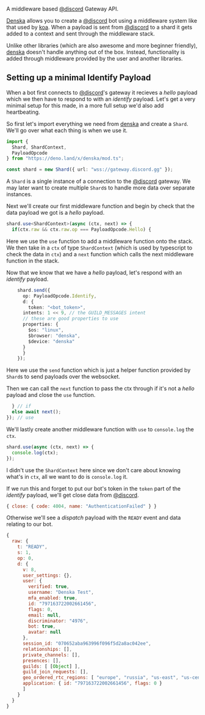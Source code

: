 A middleware based [@discord] Gateway API.

[Denska] allows you to create a [@discord] bot using a middleware system like that used by [koa](https://github.com/koajs/koa). When a payload is sent from [@discord] to a shard it gets added to a context and sent through the middleware stack.

Unlike other libraries (which are also awesome and more beginner friendly), [denska] doesn't handle anything out of the box. Instead, functionality is added through middleware provided by the user and another libraries.

## Setting up a minimal Identify Payload
When a bot first connects to [@discord]'s gateway it recieves a *hello* payload which we then have to respond to with an *identify* payload. Let's get a very minimal setup for this made, in a more full setup we'd also add heartbeating.

So first let's import everything we need from [denska] and create a `Shard`. We'll go over what each thing is when we use it.
```ts
import {
  Shard, ShardContext,
  PayloadOpcode
} from "https://deno.land/x/denska/mod.ts";

const shard = new Shard({ url: "wss://gateway.discord.gg" });
```
A `Shard` is a single instance of a connection to the [@discord] gateway. We may later want to create multiple `Shard`s to handle more data over separate instances.

Next we'll create our first middleware function and begin by check that the data payload we got is a *hello* payload.
```ts
shard.use<ShardContext>(async (ctx, next) => {
  if(ctx.raw && ctx.raw.op === PayloadOpcode.Hello) {
```
Here we use the `use` function to add a middleware function onto the stack. We then take in a `ctx` of type `ShardContext` (which is used by typescript to check the data in `ctx`) and a `next` function which calls the next middleware function in the stack.

Now that we know that we have a *hello* payload, let's respond with an *identify* payload.
```ts
    shard.send({
	  op: PayloadOpcode.Identify,
	  d: {
	    token: "<bot_token>",
      intents: 1 << 9, // the GUILD_MESSAGES intent
      // these are good properties to use
      properties: {
        $os: "linux",
        $browser: "denska",
        $device: "denska"
      }
	  }
	});
```
Here we use the `send` function which is just a helper function provided by `Shard`s to send payloads over the websocket.

Then we can call the `next` function to pass the ctx through if it's not a *hello* payload and close the `use` function.
```ts
  } // if
  else await next();
}); // use
```

We'll lastly create another middleware function with `use` to `console.log` the `ctx`.
```ts
shard.use(async (ctx, next) => {
  console.log(ctx);
});
```
I didn't use the `ShardContext` here since we don't care about knowing what's in `ctx`, all we want to do is `console.log` it.

If we run this and forget to put our bot's token in the `token` part of the *identify* payload, we'll get close data from [@discord].
```js
{ close: { code: 4004, name: "AuthenticationFailed" } }
```
Otherwise we'll see a *dispatch* payload with the `READY` event and data relating to our bot.
```js
{
  raw: {
    t: "READY",
    s: 1,
    op: 0,
    d: {
      v: 8,
      user_settings: {},
      user: {
        verified: true,
        username: "Denska Test",
        mfa_enabled: true,
        id: "797163722002661456",
        flags: 0,
        email: null,
        discriminator: "4976",
        bot: true,
        avatar: null
      },
      session_id: "070652aba963996f096f5d2a8ac042ee",
      relationships: [],
      private_channels: [],
      presences: [],
      guilds: [ [Object] ],
      guild_join_requests: [],
      geo_ordered_rtc_regions: [ "europe", "russia", "us-east", "us-central", "india" ],
      application: { id: "797163722002661456", flags: 0 }
      ]
    }
  }
}
```

[@discord]: https://github.com/discord
[denska]: https://github.com/LeonskiDev/denska
[Denska]: https://github.com/LeonskiDev/denska